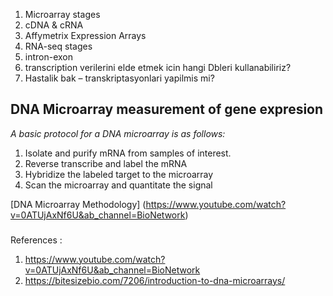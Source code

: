 
1. Microarray stages
1. cDNA & cRNA
1. Affymetrix Expression Arrays
1. RNA-seq stages
1. intron-exon
1. transcription verilerini elde etmek icin hangi Dbleri kullanabiliriz?
1. Hastalik bak – transkriptasyonlari yapilmis mi?


## DNA Microarray measurement of gene expresion
 
_A basic protocol for a DNA microarray is as follows:_

1. Isolate and purify mRNA from samples of interest.
1. Reverse transcribe and label the mRNA
1. Hybridize the labeled target to the microarray
1. Scan the microarray and quantitate the signal

[DNA Microarray Methodology] (https://www.youtube.com/watch?v=0ATUjAxNf6U&ab_channel=BioNetwork) 

###
References :
1. https://www.youtube.com/watch?v=0ATUjAxNf6U&ab_channel=BioNetwork
1. https://bitesizebio.com/7206/introduction-to-dna-microarrays/

